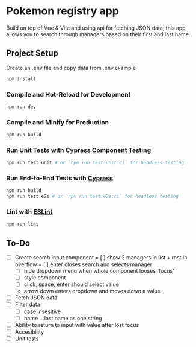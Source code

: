 # Pokemon registry app

Build on top of Vue & Vite and using api for fetching JSON data, this app allows you to search through managers based on their first and last name.

## Project Setup

Create an .env file and copy data from .env.example

```sh
npm install
```

### Compile and Hot-Reload for Development

```sh
npm run dev
```

### Compile and Minify for Production

```sh
npm run build
```

### Run Unit Tests with [Cypress Component Testing](https://docs.cypress.io/guides/component-testing/introduction)

```sh
npm run test:unit # or `npm run test:unit:ci` for headless testing
```

### Run End-to-End Tests with [Cypress](https://www.cypress.io/)

```sh
npm run build
npm run test:e2e # or `npm run test:e2e:ci` for headless testing
```

### Lint with [ESLint](https://eslint.org/)

```sh
npm run lint
```

## To-Do

- [ ] Create search input component = [ ] show 2 managers in list + rest in overflow = [ ] enter closes search and selects manager
  - [ ] hide dropdown menu when whole component looses 'focus'
  - [ ] style component
  - [ ] click, space, enter should select value
  - arrow down enters dropdown and moves down a value
- [ ] Fetch JSON data
- [ ] Filter data
  - [ ] case insesitive
  - [ ] name + last name as one string
- [ ] Ability to return to input with value after lost focus
- [ ] Accesibility
- [ ] Unit tests
